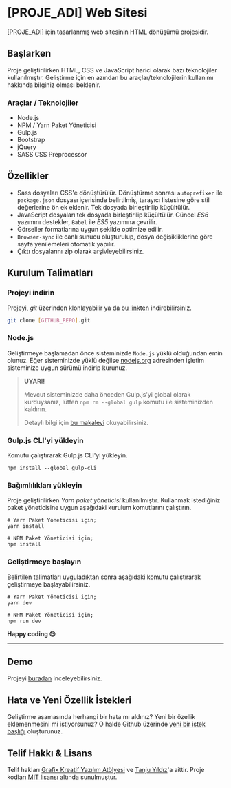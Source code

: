 # [PROJE_ADI] Web Sitesi

[PROJE_ADI] için tasarlanmış web sitesinin HTML dönüşümü projesidir.

## Başlarken

Proje geliştirilirken HTML, CSS ve JavaScript harici olarak bazı teknolojiler kullanılmıştır. Geliştirme için en azından bu araçlar/teknolojilerin kullanımı hakkında bilginiz olması beklenir.

### Araçlar / Teknolojiler

- Node.js
- NPM / Yarn Paket Yöneticisi
- Gulp.js
- Bootstrap
- jQuery
- SASS CSS Preprocessor

## Özellikler

- Sass dosyaları CSS'e dönüştürülür. Dönüştürme sonrası `autoprefixer` ile `package.json` dosyası içerisinde belirtilmiş, tarayıcı listesine göre stil değerlerine ön ek eklenir. Tek dosyada birleştirilip küçültülür.
- JavaScript dosyaları tek dosyada birleştirilip küçültülür. Güncel _ES6_ yazımını destekler, `Babel` ile _ES5_ yazımına çevrilir.
- Görseller formatlarına uygun şekilde optimize edilir.
- `Browser-sync` ile canlı sunucu oluşturulup, dosya değişikliklerine göre sayfa yenilemeleri otomatik yapılır.
- Çıktı dosyalarını zip olarak arşivleyebilirsiniz.

## Kurulum Talimatları

### Projeyi indirin

Projeyi, _git_ üzerinden klonlayabilir ya da [bu linkten]([GITHUB_REPO]/archive/master.zip) indirebilirsiniz.

```bash
git clone [GITHUB_REPO].git
```

### Node.js

Geliştirmeye başlamadan önce sisteminizde `Node.js` yüklü olduğundan emin olunuz. Eğer sisteminizde yüklü değilse [nodejs.org](https://nodejs.org) adresinden işletim sisteminize uygun sürümü indirip kurunuz.

> **UYARI!**
>
> Mevcut sisteminizde daha önceden Gulp.js'yi global olarak kurduysanız, lütfen `npm rm --global gulp` komutu ile sisteminizden kaldırın.
>
> Detaylı bilgi için [bu makaleyi](https://medium.com/gulpjs/gulp-sips-command-line-interface-e53411d4467) okuyabilirsiniz.

### Gulp.js CLI'yi yükleyin

Komutu çalıştırarak Gulp.js CLI'yi yükleyin.

```
npm install --global gulp-cli
```

### Bağımlılıkları yükleyin

Proje geliştirilirken _Yarn paket yöneticisi_ kullanılmıştır. Kullanmak istediğiniz paket yöneticisine uygun aşağıdaki kurulum komutlarını çalıştırın.

```
# Yarn Paket Yöneticisi için;
yarn install

# NPM Paket Yöneticisi için;
npm install
```

### Geliştirmeye başlayın

Belirtilen talimatları uyguladıktan sonra aşağıdaki komutu çalıştırarak geliştirmeye başlayabilirsiniz.

```
# Yarn Paket Yöneticisi için;
yarn dev

# NPM Paket Yöneticisi için;
npm run dev
```

**Happy coding 😎**

---

## Demo

Projeyi [buradan]([DEMO_ADRES]) inceleyebilirsiniz.

## Hata ve Yeni Özellik İstekleri

Geliştirme aşamasında herhangi bir hata mı aldınız? Yeni bir özellik eklemenmesini mi istiyorsunuz? O halde Github üzerinde [yeni bir istek başlığı]([GITHUB_REPO]/issues/new) oluşturunuz.

## Telif Hakkı & Lisans

Telif hakları [Grafix Kreatif Yazılım Atölyesi](http://grafix.com.tr) ve [Tanju Yıldız](https://tanjuyildiz.com)'a aittir. Proje kodları [MIT lisansı]([GITHUB_REPO]/blob/master/LICENSE) altında sunulmuştur.
